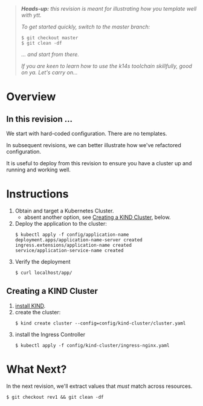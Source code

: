 > _**Heads-up:** this revision is meant for illustrating how you template well with ytt._
> 
> _To get started quickly, switch to the master branch:_
> 
> ```console
> $ git checkout master
> $ git clean -df
> ```
> _... and start from there._
>
> _If you are keen to learn how to use the k14s toolchain skillfully, good on ya. Let's carry on..._

# Overview

## In this revision ...

We start with hard-coded configuration. There are no templates. 

In subsequent revisions, we can better illustrate how we've refactored configuration.

It is useful to deploy from this revision to ensure you have a cluster up and running and working well.
 
# Instructions

1. Obtain and target a Kubernetes Cluster.
   - absent another option, see [Creating a KIND Cluster](#creating-a-kind-cluster), below.
2. Deploy the application to the cluster:
   ```console
   $ kubectl apply -f config/application-name
   deployment.apps/application-name-server created
   ingress.extensions/application-name created
   service/application-service-name created
   ```
3. Verify the deployment
   ```console
   $ curl localhost/app/
   ``` 

## Creating a KIND Cluster

1. [install KIND](https://kind.sigs.k8s.io/docs/user/quick-start/#installation).
2. create the cluster:
    ```console
    $ kind create cluster --config=config/kind-cluster/cluster.yaml
    ```
3. install the Ingress Controller
    ```console
    $ kubectl apply -f config/kind-cluster/ingress-nginx.yaml
    ```

# What Next?

In the next revision, we'll extract values that _must_ match across resources.

```console
$ git checkout rev1 && git clean -df
```

